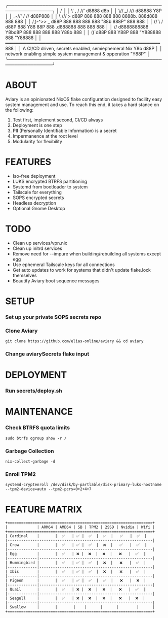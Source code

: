 ╭────────────────────────────────────────────────────────────────╮
│              /                                                 │
│ \\\' ,      / //' d8888          d8b                           │
│  \\\//    _/ /// d88888          Y8P                           │
│   \_-//' /  /\/ d88P888                                        │
│     \ ///  >   d88P 888 888  888 888  8888b.  888d888 888  888 │
│    /,)-^>>  _ d88P  888 888  888 888     "88b 888P"   888  888 │
│    (/   \\ / d88P   888 Y88  88P 888 .d888888 888     888  888 │
│          // d8888888888  Y8bd8P  888 888  888 888     Y88b 888 │
│         ((`d88P     888   Y88P   888 "Y888888 888      "Y88888 │
│ ━━━━━━━━━━━━━━━━━━━━━━━━━━━━━━━━━━━━━━━━━━━━━━━━━━━━━━━━━━ 888 │
│   A CI/CD driven, secrets enabled, semiephemeral Nix  Y8b d88P │
│ network enabling simple system management & opperation "Y88P"  │
╰────────────────────────────────────────────────────────────────╯

# ABOUT
Aviary is an opinionated NixOS flake configuration designed to facility easy system management and use. To reach this end, it takes a hard stance on the following:

 1. Test first, implement second, CI/CD always
 2. Deployment is one step
 3. PII (Personally Identifiable Information) is a secret 
 4. Impermanence at the root level
 5. Modularity for flexibility

# FEATURES
 - Iso-free deployment
 - LUKS encrypted BTRFS partitioning
 - Systemd from bootloader to system
 - Tailscale for everything
 - SOPS encrypted secrets
 - Headless decryption
 - Optional Gnome Desktop

# TODO
 - Clean up services/vpn.nix
 - Clean up initrd services
 - Remove need for --impure when building/rebuilding all systems except egg
 - Use ephemeral Tailscale keys for all connections
 - Get auto updates to work for systems that didn't update flake.lock themselves
 - Beautify Aviary boot sequence messages

# SETUP

### Set up your private SOPS secrets repo

### Clone Aviary
```
git clone https://github.com/elias-online/aviary && cd aviary
```

### Change aviarySecrets flake input

# DEPLOYMENT

### Run secrets/deploy.sh

# MAINTENANCE

### Check BTRFS quota limits
```
sudo btrfs qgroup show -r /
```

### Garbage Collection
```
nix-collect-garbage -d
```

### Enroll TPM2
```
systemd-cryptenroll /dev/disk/by-partlable/disk-primary-luks-hostname --tpm2-device=auto --tpm2-pcrs=0+2+4+7
```

# FEATURE MATRIX

```
+================================================================+
|             | ARM64 | AMD64 | SB | TPM2 | 2SSD | Nvidia | Wifi |
+================================================================+
| Cardinal    |       |  ✅   | ✅ |  ✅  |  ✅  |   ✅   |  ✅  |
|----------------------------------------------------------------|
| Crow        |       |  ✅   | ✅ |  ✅  |  ❌  |   ✅   |  ✅  |
|----------------------------------------------------------------|
| Egg         |       |  ✅   | ❌ |  ❌  |  ❌  |   ❌   |  ✅  |
|-------------|--------------------------------------------------|
| Hummingbird |       |  ✅   | ✅ |  ✅  |  ❌  |   ❌   |  ✅  |
|-------------|--------------------------------------------------|
| Ibis        |       |  ✅   | ✅ |  ✅  |  ❌  |   ❌   |  ✅  |
|-------------|--------------------------------------------------|
| Pigeon      |       |  ✅   | ✅ |  ✅  |  ✅  |   ❌   |  ❌  |
|-------------|--------------------------------------------------|
| Quail       |       |  ✅   | ❌ |  ❌  |  ❌  |   ❌   |  ✅  |
|-------------|--------------------------------------------------|
| Seagull     |       |  ✅   | ❌ |  ❌  |  ❌  |   ❌   |  ❌  |
|-------------|--------------------------------------------------|
| Swallow     |       |       |    |      |      |        |      |
+================================================================+
```
